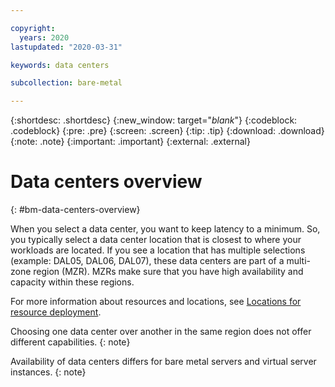 ```yaml
---

copyright:
  years: 2020
lastupdated: "2020-03-31"

keywords: data centers

subcollection: bare-metal

---
```


{:shortdesc: .shortdesc}
{:new_window: target="_blank_"}
{:codeblock: .codeblock}
{:pre: .pre}
{:screen: .screen}
{:tip: .tip}
{:download: .download}
{:note: .note}
{:important: .important}
{:external: .external}

# Data centers overview
{: #bm-data-centers-overview}

When you select a data center, you want to keep latency to a minimum. So, you typically select a data center location that is closest to where your workloads are located. If you see a location that has multiple selections (example: DAL05, DAL06, DAL07), these data centers are part of a multi-zone region (MZR). MZRs make sure that you have high availability and capacity within these regions.

For more information about resources and locations, see [Locations for resource deployment](/docs/overview?topic=overview-locations).

Choosing one data center over another in the same region does not offer different capabilities.
{: note}

Availability of data centers differs for bare metal servers and virtual server instances.
{: note}
